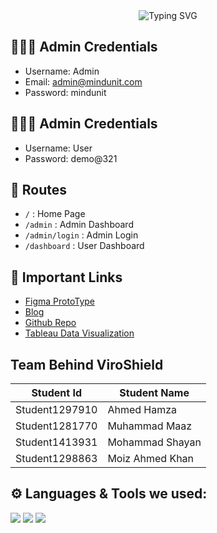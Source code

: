 <div align="center">
  <img src="https://readme-typing-svg.herokuapp.com?font=Poppins&weight=600&size=28&duration=3500&pause=500&color=151CF7&center=true&vCenter=true&width=435&lines=Viro+Shield;Team+Mind+Unit;TechWiz+2023;" alt="Typing SVG" />
</div>

## 🧑🏻‍💻 Admin Credentials
- Username: Admin
- Email: admin@mindunit.com
- Password: mindunit

## 🧑🏻‍💻 Admin Credentials
- Username: User
- Password: demo@321

## 🔗 Routes

- `/` : Home Page
- `/admin` : Admin Dashboard
- `/admin/login` : Admin Login
- `/dashboard` : User Dashboard

## 🔗 Important Links
- [Figma ProtoType](https://www.figma.com/proto/eog5uf4qzKnbrPt2z2ymgT/ViroShield?type=design&node-id=1-2&t=H7V3aKDiBSrUN3Sm-1&scaling=scale-down&page-id=0%3A1&starting-point-node-id=1%3A2&mode=design)
- [Blog](https://www.tumblr.com/mind-unit/725526259960020992/influenza-awareness-symptoms-impact-and?source=share)
- [Github Repo](https://github.com/TeamMindUnit/MindUnit--TechWiz-2023/tree/main)
- [Tableau Data Visualization](https://public.tableau.com/app/profile/mind.unit/viz/Influenza_Data_Analysis/AllCasesOfInfluenza)

## Team Behind ViroShield

| Student Id | Student Name |
| ------------- | ------------- |
| Student1297910 | Ahmed Hamza  |
| Student1281770 | Muhammad Maaz |
| Student1413931 | Mohammad Shayan |
| Student1298863 | Moiz Ahmed Khan |

## ⚙️ Languages & Tools we used:
<p align="left">
  <img src="https://img.shields.io/badge/Tableau-E97627?style=for-the-badge&logo=Tableau&logoColor=white">
  <img src="https://img.shields.io/badge/Python-3776AB?style=for-the-badge&logo=python&logoColor=white">
  <img src="https://img.shields.io/badge/Django-092E20?style=for-the-badge&logo=django&logoColor=white">
</p>
